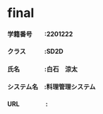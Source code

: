 # final

#### 学籍番号　　:2201222

#### クラス　　　:SD2D

#### 氏名　　　　:白石　涼太

#### システム名　:料理管理システム

#### URL　　　　 :
